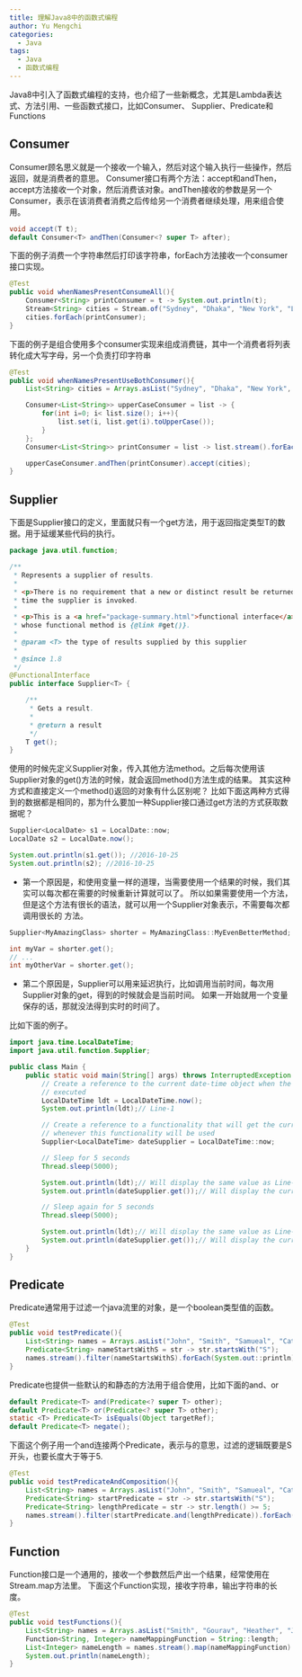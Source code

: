 ```yaml
---
title: 理解Java8中的函数式编程
author: Yu Mengchi
categories:
  - Java
tags:
  - Java
  - 函数式编程
---
```

  
Java8中引入了函数式编程的支持，也介绍了一些新概念，尤其是Lambda表达式、方法引用、一些函数式接口，比如Consumer、
Supplier、Predicate和Functions

## Consumer

Consumer顾名思义就是一个接收一个输入，然后对这个输入执行一些操作，然后返回，就是消费者的意思。
Consumer接口有两个方法：accept和andThen，
accept方法接收一个对象，然后消费该对象。andThen接收的参数是另一个Consumer，表示在该消费者消费之后传给另一个消费者继续处理，用来组合使用。


```java
void accept(T t);
default Consumer<T> andThen(Consumer<? super T> after);
```

下面的例子消费一个字符串然后打印该字符串，forEach方法接收一个consumer接口实现。
```java
@Test
public void whenNamesPresentConsumeAll(){
    Consumer<String> printConsumer = t -> System.out.println(t);
    Stream<String> cities = Stream.of("Sydney", "Dhaka", "New York", "London");
    cities.forEach(printConsumer);
}
```
下面的例子是组合使用多个consumer实现来组成消费链，其中一个消费者将列表转化成大写字母，另一个负责打印字符串
```java
@Test
public void whenNamesPresentUseBothConsumer(){
    List<String> cities = Arrays.asList("Sydney", "Dhaka", "New York", "London");

    Consumer<List<String>> upperCaseConsumer = list -> {
        for(int i=0; i< list.size(); i++){
            list.set(i, list.get(i).toUpperCase());
        }
    };
    Consumer<List<String>> printConsumer = list -> list.stream().forEach(System.out::println);

    upperCaseConsumer.andThen(printConsumer).accept(cities);
}
```


## Supplier

下面是Supplier接口的定义，里面就只有一个get方法，用于返回指定类型T的数据。用于延缓某些代码的执行。

```java
package java.util.function;

/**
 * Represents a supplier of results.
 *
 * <p>There is no requirement that a new or distinct result be returned each
 * time the supplier is invoked.
 *
 * <p>This is a <a href="package-summary.html">functional interface</a>
 * whose functional method is {@link #get()}.
 *
 * @param <T> the type of results supplied by this supplier
 *
 * @since 1.8
 */
@FunctionalInterface
public interface Supplier<T> {

    /**
     * Gets a result.
     *
     * @return a result
     */
    T get();
}
```

使用的时候先定义Supplier对象，传入其他方法method。之后每次使用该Supplier对象的get()方法的时候，就会返回method()方法生成的结果。
其实这种方式和直接定义一个method()返回的对象有什么区别呢？
比如下面这两种方式得到的数据都是相同的，那为什么要加一种Supplier接口通过get方法的方式获取数据呢？
```java
Supplier<LocalDate> s1 = LocalDate::now;
LocalDate s2 = LocalDate.now();

System.out.println(s1.get()); //2016-10-25
System.out.println(s2); //2016-10-25
```

- 第一个原因是，和使用变量一样的道理，当需要使用一个结果的时候，我们其实可以每次都在需要的时候重新计算就可以了。
所以如果需要使用一个方法，但是这个方法有很长的语法，就可以用一个Supplier对象表示，不需要每次都调用很长的
方法。

```java
Supplier<MyAmazingClass> shorter = MyAmazingClass::MyEvenBetterMethod;

int myVar = shorter.get();
// ...
int myOtherVar = shorter.get();
```

- 第二个原因是，Supplier可以用来延迟执行，比如调用当前时间，每次用Supplier对象的get，得到的时候就会是当前时间。
如果一开始就用一个变量保存的话，那就没法得到实时的时间了。

比如下面的例子。
```java
import java.time.LocalDateTime;
import java.util.function.Supplier;

public class Main {
    public static void main(String[] args) throws InterruptedException {
        // Create a reference to the current date-time object when the following line is
        // executed
        LocalDateTime ldt = LocalDateTime.now();
        System.out.println(ldt);// Line-1

        // Create a reference to a functionality that will get the current date-time
        // whenever this functionality will be used
        Supplier<LocalDateTime> dateSupplier = LocalDateTime::now;

        // Sleep for 5 seconds
        Thread.sleep(5000);

        System.out.println(ldt);// Will display the same value as Line-1
        System.out.println(dateSupplier.get());// Will display the current date-time when this line will be executed

        // Sleep again for 5 seconds
        Thread.sleep(5000);

        System.out.println(ldt);// Will display the same value as Line-1
        System.out.println(dateSupplier.get());// Will display the current date-time when this line will be executed
    }
}
```

## Predicate
Predicate通常用于过滤一个java流里的对象，是一个boolean类型值的函数。
```java
@Test
public void testPredicate(){
    List<String> names = Arrays.asList("John", "Smith", "Samueal", "Catley", "Sie");
    Predicate<String> nameStartsWithS = str -> str.startsWith("S");
    names.stream().filter(nameStartsWithS).forEach(System.out::println);
}
```

Predicate也提供一些默认的和静态的方法用于组合使用，比如下面的and、or

```java
default Predicate<T> and(Predicate<? super T> other);
default Predicate<T> or(Predicate<? super T> other);
static <T> Predicate<T> isEquals(Object targetRef);
default Predicate<T> negate();
```

下面这个例子用一个and连接两个Predicate，表示与的意思，过滤的逻辑既要是S开头，也要长度大于等于5.
```java
@Test
public void testPredicateAndComposition(){
    List<String> names = Arrays.asList("John", "Smith", "Samueal", "Catley", "Sie");
    Predicate<String> startPredicate = str -> str.startsWith("S");
    Predicate<String> lengthPredicate = str -> str.length() >= 5;
    names.stream().filter(startPredicate.and(lengthPredicate)).forEach(System.out::println);
}
```

## Function

Function接口是一个通用的，接收一个参数然后产出一个结果，经常使用在Stream.map方法里。
下面这个Function实现，接收字符串，输出字符串的长度。
```java
@Test
public void testFunctions(){
    List<String> names = Arrays.asList("Smith", "Gourav", "Heather", "John", "Catania");
    Function<String, Integer> nameMappingFunction = String::length;
    List<Integer> nameLength = names.stream().map(nameMappingFunction).collect(Collectors.toList());
    System.out.println(nameLength);
}
```
